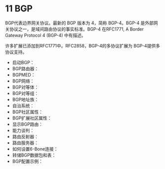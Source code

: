 # 11 BGP

BGP代表边界网关协议。最新的 BGP 版本为 4，简称 BGP-4。BGP-4 是外部网关协议之一，是域间路由协议的事实标准。BGP-4 在RFC1771, A Border Gateway Protocol 4 (BGP-4) 中有描述。

许多扩展已添加到RFC1771中。RFC2858，BGP-4的多协议扩展为 BGP-4提供多协议支持。

- 启动BGP：
- BGP路由器：
- BGPMED：
- BGP网络：
- BGP对等体：
- BGP对等组：
- BGP地址族：
- 自治系统：
- BGP社区属性：
- BGP扩展社区属性：
- 显示BGP路由：
- 能力谈判：
- 路由反射器：
- 路由服务器：
- 如何设置6-Bone连接：
- 转储BGP数据包和表：
- BGP配置示例：